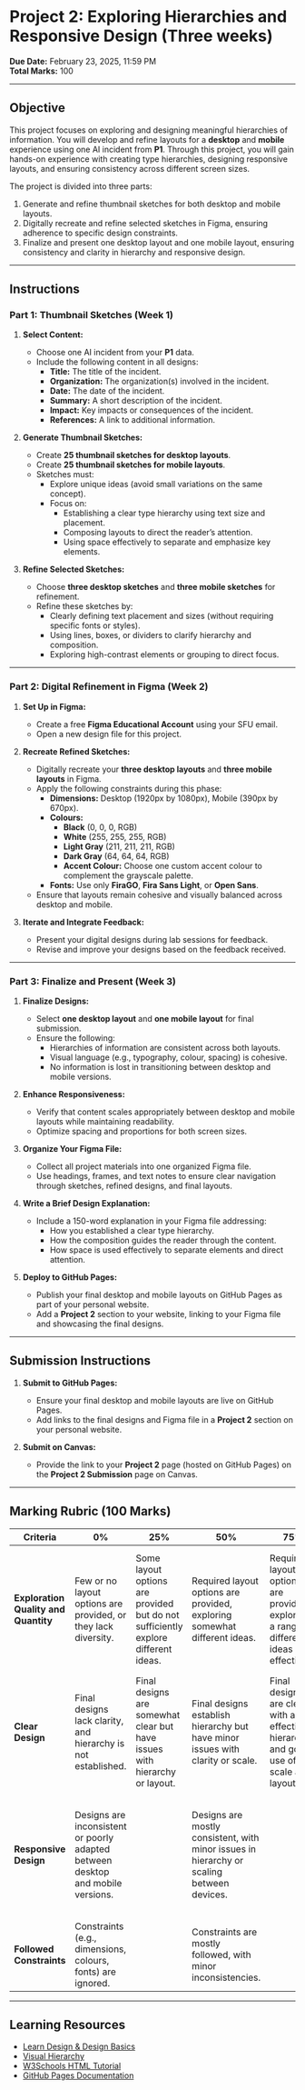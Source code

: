 # **Project 2: Exploring Hierarchies and Responsive Design (Three weeks)**

**Due Date:** February 23, 2025, 11:59 PM  
**Total Marks:** 100  

---

## **Objective**

This project focuses on exploring and designing meaningful hierarchies of information. You will develop and refine layouts for a **desktop** and **mobile** experience using one AI incident from **P1**. Through this project, you will gain hands-on experience with creating type hierarchies, designing responsive layouts, and ensuring consistency across different screen sizes. 

The project is divided into three parts:
1. Generate and refine thumbnail sketches for both desktop and mobile layouts.
2. Digitally recreate and refine selected sketches in Figma, ensuring adherence to specific design constraints.
3. Finalize and present one desktop layout and one mobile layout, ensuring consistency and clarity in hierarchy and responsive design.

---

## **Instructions**

### **Part 1: Thumbnail Sketches (Week 1)**

1. **Select Content:**
   - Choose one AI incident from your **P1** data.
   - Include the following content in all designs:
     - **Title:** The title of the incident.
     - **Organization:** The organization(s) involved in the incident.
     - **Date:** The date of the incident.
     - **Summary:** A short description of the incident.
     - **Impact:** Key impacts or consequences of the incident.
     - **References:** A link to additional information.

2. **Generate Thumbnail Sketches:**
   - Create **25 thumbnail sketches for desktop layouts**.
   - Create **25 thumbnail sketches for mobile layouts**.
   - Sketches must:
     - Explore unique ideas (avoid small variations on the same concept).
     - Focus on:
       - Establishing a clear type hierarchy using text size and placement.
       - Composing layouts to direct the reader’s attention.
       - Using space effectively to separate and emphasize key elements.

3. **Refine Selected Sketches:**
   - Choose **three desktop sketches** and **three mobile sketches** for refinement.
   - Refine these sketches by:
     - Clearly defining text placement and sizes (without requiring specific fonts or styles).
     - Using lines, boxes, or dividers to clarify hierarchy and composition.
     - Exploring high-contrast elements or grouping to direct focus.

---

### **Part 2: Digital Refinement in Figma (Week 2)**

1. **Set Up in Figma:**
   - Create a free **Figma Educational Account** using your SFU email.
   - Open a new design file for this project.

2. **Recreate Refined Sketches:**
   - Digitally recreate your **three desktop layouts** and **three mobile layouts** in Figma.
   - Apply the following constraints during this phase:
     - **Dimensions:** Desktop (1920px by 1080px), Mobile (390px by 670px).
     - **Colours:** 
       - **Black** (0, 0, 0, RGB)
       - **White** (255, 255, 255, RGB)
       - **Light Gray** (211, 211, 211, RGB)
       - **Dark Gray** (64, 64, 64, RGB)
       - **Accent Colour:** Choose one custom accent colour to complement the grayscale palette.
     - **Fonts:** Use only **FiraGO**, **Fira Sans Light**, or **Open Sans**.
   - Ensure that layouts remain cohesive and visually balanced across desktop and mobile.

3. **Iterate and Integrate Feedback:**
   - Present your digital designs during lab sessions for feedback.
   - Revise and improve your designs based on the feedback received.

---

### **Part 3: Finalize and Present (Week 3)**

1. **Finalize Designs:**
   - Select **one desktop layout** and **one mobile layout** for final submission.
   - Ensure the following:
     - Hierarchies of information are consistent across both layouts.
     - Visual language (e.g., typography, colour, spacing) is cohesive.
     - No information is lost in transitioning between desktop and mobile versions.

2. **Enhance Responsiveness:**
   - Verify that content scales appropriately between desktop and mobile layouts while maintaining readability.
   - Optimize spacing and proportions for both screen sizes.

3. **Organize Your Figma File:**
   - Collect all project materials into one organized Figma file.
   - Use headings, frames, and text notes to ensure clear navigation through sketches, refined designs, and final layouts.

4. **Write a Brief Design Explanation:**
   - Include a 150-word explanation in your Figma file addressing:
     - How you established a clear type hierarchy.
     - How the composition guides the reader through the content.
     - How space is used effectively to separate elements and direct attention.

5. **Deploy to GitHub Pages:**
   - Publish your final desktop and mobile layouts on GitHub Pages as part of your personal website.
   - Add a **Project 2** section to your website, linking to your Figma file and showcasing the final designs.

---

## **Submission Instructions**

1. **Submit to GitHub Pages:**
   - Ensure your final desktop and mobile layouts are live on GitHub Pages.
   - Add links to the final designs and Figma file in a **Project 2** section on your personal website.

2. **Submit on Canvas:**
   - Provide the link to your **Project 2** page (hosted on GitHub Pages) on the **Project 2 Submission** page on Canvas.

---

## **Marking Rubric (100 Marks)**

| **Criteria**                      | **0%**                                                                                          | **25%**                                                                                   | **50%**                                                                                     | **75%**                                                                                       | **100%**                                                                                      | **Marks** |
|-----------------------------------|-----------------------------------------------------------------------------------------------|------------------------------------------------------------------------------------------|--------------------------------------------------------------------------------------------|------------------------------------------------------------------------------------------------|------------------------------------------------------------------------------------------------|-----------|
| **Exploration Quality and Quantity** | Few or no layout options are provided, or they lack diversity.                                 | Some layout options are provided but do not sufficiently explore different ideas.        | Required layout options are provided, exploring somewhat different ideas.                  | Required layout options are provided, exploring a range of different ideas effectively.       | More than required layout options are provided, exploring highly diverse and innovative ideas. | 40        |
| **Clear Design**                  | Final designs lack clarity, and hierarchy is not established.                                   | Final designs are somewhat clear but have issues with hierarchy or layout.              | Final designs establish hierarchy but have minor issues with clarity or scale.             | Final designs are clear, with an effective hierarchy and good use of scale and layout.        | Final designs are highly polished, with exceptional hierarchy and clarity at both scales.      | 30        |
| **Responsive Design**             | Designs are inconsistent or poorly adapted between desktop and mobile versions.                 |   | Designs are mostly consistent, with minor issues in hierarchy or scaling between devices.  |        | Designs are highly consistent, with seamless hierarchy and scaling between desktop and mobile. | 20        |
| **Followed Constraints**          | Constraints (e.g., dimensions, colours, fonts) are ignored.                                     |                  | Constraints are mostly followed, with minor inconsistencies.                               |                           | All constraints are followed exactly as specified.                                             | 10        |

---

## **Learning Resources**

- [Learn Design & Design Basics](https://www.figma.com/resource-library/design-basics/)  
- [Visual Hierarchy](https://www.interaction-design.org/literature/topics/visual-hierarchy)  
- [W3Schools HTML Tutorial](https://www.w3schools.com/html/)  
- [GitHub Pages Documentation](https://docs.github.com/en/pages)  
